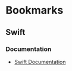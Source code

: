 # Bookmarks

## Swift

### Documentation

* [Swift Documentation](http://nshipster.com/swift-documentation/)

